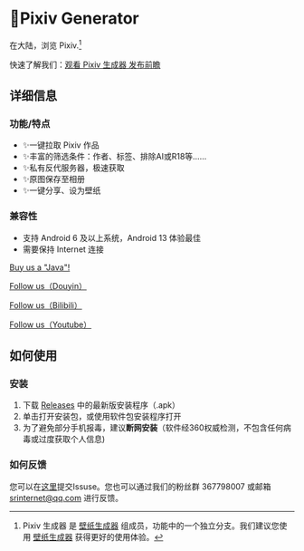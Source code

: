 # 🎨Pixiv Generator
 在大陆，浏览 Pixiv.[^1]
 
 快速了解我们：[观看 Pixiv 生成器 发布前瞻](https://www.bilibili.com/video/BV1ZC411B7pQ/?spm_id_from=333.999.0.0)

## 详细信息

### 功能/特点
- ✨一键拉取 Pixiv 作品
- ✨丰富的筛选条件：作者、标签、排除AI或R18等……
- ✨私有反代服务器，极速获取
- ✨原图保存至相册
- ✨一键分享、设为壁纸

### 兼容性
- 支持 Android 6 及以上系统，Android 13 体验最佳
- 需要保持 Internet 连接

[Buy us a "Java"!](https://afdian.net/a/srinternet)

[Follow us（Douyin）](https://www.douyin.com/user/MS4wLjABAAAATzdjtBBrLLCn69TtPMeseuEUzztbNZzw-9f13adrfiM?relation=0&vid=7143257533807873316)

[Follow us（Bilibili）](https://space.bilibili.com/1969160969?spm_id_from=333.1007.0.0)

[Follow us（Youtube）](https://www.youtube.com/channel/UCEPXlJTTAoKun8cYY1ix3ew)

## 如何使用

### 安装
1. 下载 [Releases](https://github.com/SRInternet/Pixiv-generator/releases) 中的最新版安装程序（.apk）
2. 单击打开安装包，或使用软件包安装程序打开
3. 为了避免部分手机报毒，建议**断网安装**（软件经360权威检测，不包含任何病毒或过度获取个人信息)

### 如何反馈
您可以在[这里](https://github.com/SRInternet/Pixiv-generator/issues/new)提交Issuse。您也可以通过我们的粉丝群 367798007 或邮箱 srinternet@qq.com 进行反馈。

[^1]: Pixiv 生成器 是 [壁纸生成器](https://github.com/SRInternet/Wallpaper-generator-for-Android) 组成员，功能中的一个独立分支。我们建议您使用 [壁纸生成器](https://github.com/SRInternet/Wallpaper-generator-for-Android) 获得更好的使用体验。
